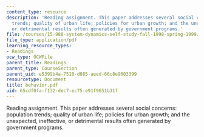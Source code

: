 ```yaml
---
content_type: resource
description: 'Reading assignment. This paper addresses several social concerns: population
  trends; quality of urban life; policies for urban growth; and the unexpected, ineffective,
  or detrimental results often generated by government programs.'
file: /courses/15-988-system-dynamics-self-study-fall-1998-spring-1999/65cdf0faf132dec7ec75e91f9651b31f_behavior.pdf
file_type: application/pdf
learning_resource_types:
- Readings
ocw_type: OCWFile
parent_title: Readings
parent_type: CourseSection
parent_uid: e5399b4a-7510-d085-aeed-66c8e9603399
resourcetype: Document
title: behavior.pdf
uid: 65cdf0fa-f132-dec7-ec75-e91f9651b31f
---
```

Reading assignment. This paper addresses several social concerns: population trends; quality of urban life; policies for urban growth; and the unexpected, ineffective, or detrimental results often generated by government programs.

